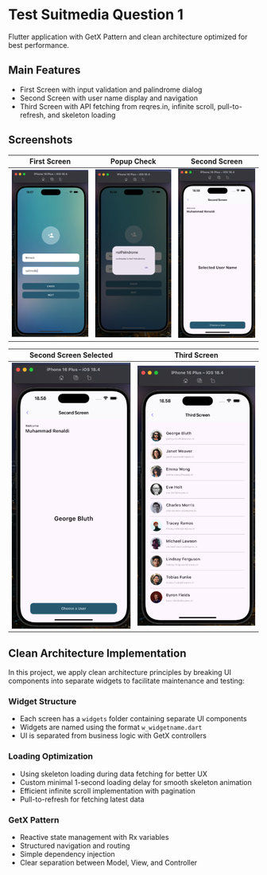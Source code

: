 # Test Suitmedia Question 1

Flutter application with GetX Pattern and clean architecture optimized for best performance.

## Main Features

- First Screen with input validation and palindrome dialog
- Second Screen with user name display and navigation
- Third Screen with API fetching from reqres.in, infinite scroll, pull-to-refresh, and skeleton loading

## Screenshots

| First Screen | Popup Check | Second Screen |
| --- | --- | --- |
| ![First Screen](/screenshoot/first_screen.png) | ![Popup Check](/screenshoot/popup_check.png) | ![Second Screen](/screenshoot/second_screen.png) |

| Second Screen Selected | Third Screen |
| --- | --- |
| ![Second Screen Selected](/screenshoot/second_screen_selected.png) | ![Third Screen](/screenshoot/third_screen.png) |

## Clean Architecture Implementation

In this project, we apply clean architecture principles by breaking UI components into separate widgets to facilitate maintenance and testing:

### Widget Structure
- Each screen has a `widgets` folder containing separate UI components
- Widgets are named using the format `w_widgetname.dart`
- UI is separated from business logic with GetX controllers

### Loading Optimization
- Using skeleton loading during data fetching for better UX
- Custom minimal 1-second loading delay for smooth skeleton animation
- Efficient infinite scroll implementation with pagination
- Pull-to-refresh for fetching latest data

### GetX Pattern
- Reactive state management with Rx variables
- Structured navigation and routing
- Simple dependency injection
- Clear separation between Model, View, and Controller
